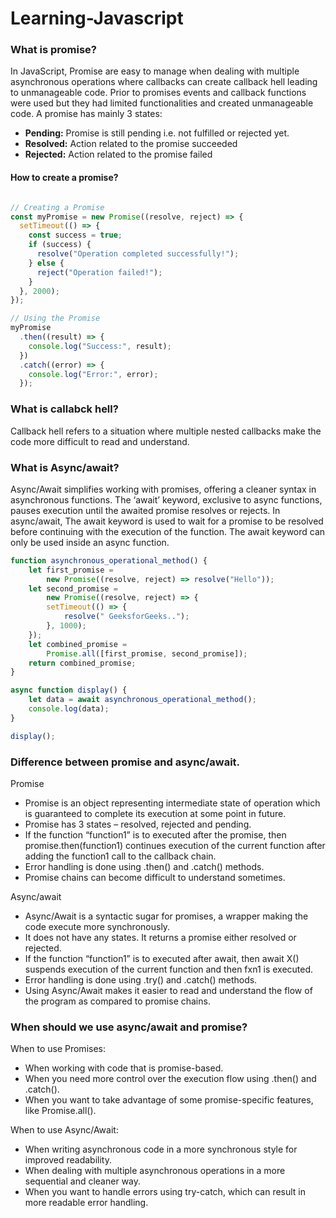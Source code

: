# Learning-Javascript

### What is promise?
In JavaScript, Promise are easy to manage when dealing with multiple asynchronous operations where callbacks can create callback hell leading to unmanageable code. Prior to promises events and callback functions were used but they had limited functionalities and created unmanageable code. 
A promise has mainly 3 states:
+ **Pending:** Promise is still pending i.e. not fulfilled or rejected yet.
+ **Resolved:** Action related to the promise succeeded
+ **Rejected:** Action related to the promise failed

#### How to create a promise?

``` js

// Creating a Promise
const myPromise = new Promise((resolve, reject) => {
  setTimeout(() => {
    const success = true;
    if (success) {
      resolve("Operation completed successfully!"); 
    } else {
      reject("Operation failed!"); 
    }
  }, 2000);
});

// Using the Promise
myPromise
  .then((result) => {
    console.log("Success:", result);
  })
  .catch((error) => {
    console.log("Error:", error);
  });
```
### What is callabck hell?
Callback hell refers to a situation where multiple nested callbacks make the code more difficult to read and understand.

### What is Async/await?
Async/Await simplifies working with promises, offering a cleaner syntax in asynchronous functions. The ‘await’ keyword, exclusive to async functions, pauses execution until the awaited promise resolves or rejects.
In async/await, The await keyword is used to wait for a promise to be resolved before continuing with the execution of the function. The await keyword can only be used inside an async function.

``` js
function asynchronous_operational_method() {
	let first_promise = 
		new Promise((resolve, reject) => resolve("Hello"));
	let second_promise = 
		new Promise((resolve, reject) => {
		setTimeout(() => {
			resolve(" GeeksforGeeks..");
		}, 1000);
	});
	let combined_promise = 
		Promise.all([first_promise, second_promise]);
	return combined_promise;
}

async function display() {
	let data = await asynchronous_operational_method();
	console.log(data);
}

display();
```


### Difference between promise and async/await.

Promise
+ Promise is an object representing intermediate state of operation which is guaranteed to complete its execution at some point in future.
+ Promise has 3 states – resolved, rejected and pending.
+ If the function “function1” is to executed after the promise, then promise.then(function1) continues execution of the current function after adding the function1 call to the callback chain.	
+ Error handling is done using .then() and .catch() methods.	
+ Promise chains can become difficult to understand sometimes.

Async/await
+ Async/Await is a syntactic sugar for promises, a wrapper making the code execute more synchronously.
+ It does not have any states. It returns a promise either resolved or rejected.
+ If the function “function1” is to executed after await, then await X() suspends execution of the current function and then fxn1 is executed.                                
+ Error handling is done using .try() and .catch() methods.
+ Using Async/Await makes it easier to read and understand the flow of the program as compared to promise chains.   

### When should we use async/await and promise?
When to use Promises:
+ When working with code that is promise-based.
+ When you need more control over the execution flow using .then() and .catch().
+ When you want to take advantage of some promise-specific features, like Promise.all().

When to use Async/Await:
+ When writing asynchronous code in a more synchronous style for improved readability.
+ When dealing with multiple asynchronous operations in a more sequential and cleaner way.
+ When you want to handle errors using try-catch, which can result in more readable error handling.



